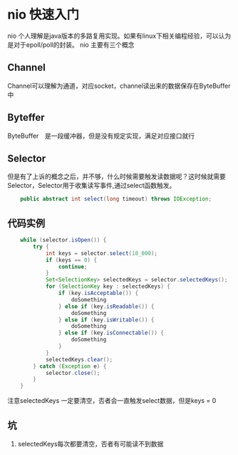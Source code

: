 # nio 快速入门
nio 个人理解是java版本的多路复用实现。如果有linux下相关编程经验，可以认为是对于epoll/poll的封装。
nio 主要有三个概念
## Channel
Channel可以理解为通道，对应socket，channel读出来的数据保存在ByteBuffer中

## Byteffer
ByteBuffer　是一段缓冲器，但是没有规定实现，满足对应接口就行

## Selector
但是有了上诉的概念之后，并不够，什么时候需要触发读数据呢？这时候就需要Selector，Selector用于收集读写事件,通过select函数触发。
```java
    public abstract int select(long timeout) throws IOException;
```


## 代码实例
```java
    while (selector.isOpen()) {
        try {
            int keys = selector.select(10_000);
            if (keys == 0) {
                continue;
            }
            Set<SelectionKey> selectedKeys = selector.selectedKeys();
            for (SelectionKey key : selectedKeys) {
                if (key.isAcceptable()) {
                    doSomething
                } else if (key.isReadable()) {
                    doSomething
                } else if (key.isWritable()) {
                    doSomething
                } else if (key.isConnectable()) {
                    doSomething
                }
            }
            selectedKeys.clear();
        } catch (Exception e) {
            selector.close();
        }
    }
```
注意selectedKeys 一定要清空，否者会一直触发select数据，但是keys = 0

## 坑
1. selectedKeys每次都要清空，否者有可能读不到数据
